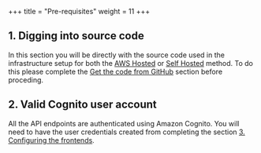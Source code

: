 +++
title = "Pre-requisites"
weight = 11
+++

## 1. Digging into source code ##
In this section you will be directly with the source code used in the infrastructure setup for both the [AWS Hosted](/0-setup/1-aws-hosted.html) or [Self Hosted](/0-setup/1-self-hosted.html) method.
To do this please complete the [Get the code from GitHub](../99-the-code/5-deploy.html) section before proceding.

## 2. Valid Cognito user account ##
All the API endpoints are authenticated using Amazon Cognito. You will need to have the user credentials created from completing the section [3. Configuring the frontends](../3-web-apps/3-frontends/1-displayapp.html).